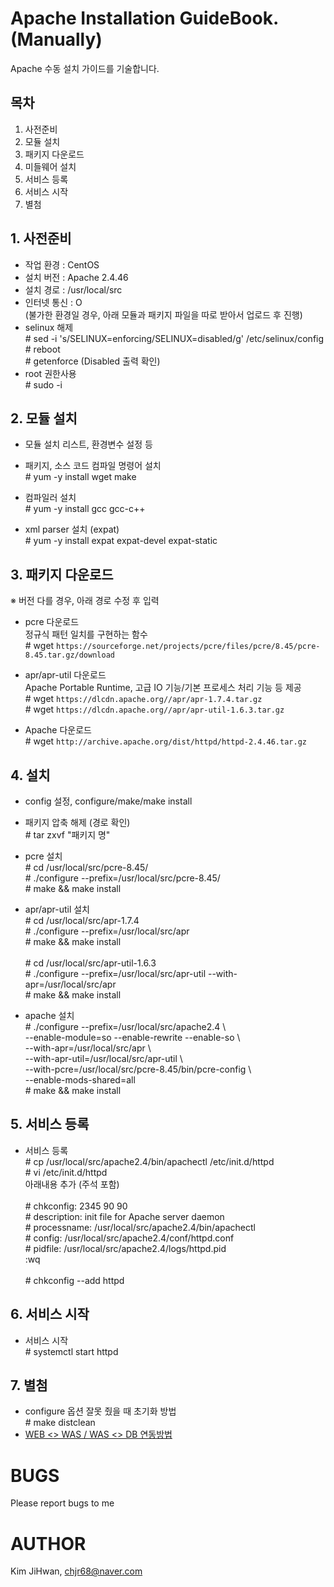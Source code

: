 # Apache Installation GuideBook. (Manually)
Apache 수동 설치 가이드를 기술합니다.


## 목차
1. 사전준비
2. 모듈 설치
3. 패키지 다운로드
4. 미들웨어 설치
5. 서비스 등록
6. 서비스 시작
7. 별첨

## 1. 사전준비
- 작업 환경 : CentOS
- 설치 버전 : Apache 2.4.46
- 설치 경로 : /usr/local/src
- 인터넷 통신 : O <br>
(불가한 환경일 경우, 아래 모듈과 패키지 파일을 따로 받아서 업로드 후 진행)
- selinux 해제 <br>
\# sed -i 's/SELINUX=enforcing/SELINUX=disabled/g' /etc/selinux/config <br>
\# reboot <br>
\# getenforce (Disabled 출력 확인)
- root 권한사용 <br>
\# sudo -i
## 2. 모듈 설치
- 모듈 설치 리스트, 환경변수 설정 등

- 패키지, 소스 코드 컴파일 명령어 설치<br>
\# yum -y install wget make
- 컴파일러 설치 <br>
\# yum -y install gcc gcc-c++
- xml parser 설치 (expat) <br>
\# yum -y install expat expat-devel expat-static

## 3. 패키지 다운로드
※ 버전 다를 경우, 아래 경로 수정 후 입력

- pcre 다운로드 <br> 
정규식 패턴 일치를 구현하는 함수<br>
\# wget `https://sourceforge.net/projects/pcre/files/pcre/8.45/pcre-8.45.tar.gz/download`

- apr/apr-util 다운로드 <br>
Apache Portable Runtime, 고급 IO 기능/기본 프로세스 처리 기능 등 제공 <br>
\# wget `https://dlcdn.apache.org//apr/apr-1.7.4.tar.gz` <br>
\# wget `https://dlcdn.apache.org//apr/apr-util-1.6.3.tar.gz`

- Apache 다운로드 <br>
\# wget `http://archive.apache.org/dist/httpd/httpd-2.4.46.tar.gz`


## 4. 설치
- config 설정, configure/make/make install

- 패키지 압축 해제 (경로 확인) <br>
\# tar zxvf "패키지 명"

- pcre 설치 <br>
\# cd /usr/local/src/pcre-8.45/ <br>
\# ./configure --prefix=/usr/local/src/pcre-8.45/ <br>
\# make && make install

- apr/apr-util 설치 <br>
\# cd /usr/local/src/apr-1.7.4 <br>
\# ./configure --prefix=/usr/local/src/apr <br>
\# make && make install 
&nbsp; <br><br>
\# cd /usr/local/src/apr-util-1.6.3 <br>
\# ./configure --prefix=/usr/local/src/apr-util --with-apr=/usr/local/src/apr <br>
\# make && make install <br>

- apache 설치 <br>
\# ./configure --prefix=/usr/local/src/apache2.4 \\ <br>
--enable-module=so --enable-rewrite --enable-so \\ <br>
--with-apr=/usr/local/src/apr \\ <br>
--with-apr-util=/usr/local/src/apr-util \\ <br>
--with-pcre=/usr/local/src/pcre-8.45/bin/pcre-config \\ <br>
--enable-mods-shared=all <br>
\# make && make install

## 5. 서비스 등록
- 서비스 등록 <br>
\# cp /usr/local/src/apache2.4/bin/apachectl /etc/init.d/httpd <br>
\# vi /etc/init.d/httpd<br>
아래내용 추가 (주석 포함)
&nbsp; <br><br>
\# chkconfig: 2345 90 90 <br>
\# description: init file for Apache server daemon <br>
\# processname: /usr/local/src/apache2.4/bin/apachectl <br>
\# config: /usr/local/src/apache2.4/conf/httpd.conf <br>
\# pidfile: /usr/local/src/apache2.4/logs/httpd.pid <br>
:wq
&nbsp; <br><br>
\# chkconfig --add httpd

## 6. 서비스 시작
- 서비스 시작 <br>
\# systemctl start httpd

## 7. 별첨

- configure 옵션 잘못 줬을 때 초기화 방법 <br>
\# make distclean
- [WEB <> WAS / WAS <> DB 연동방법](https://github.com/chjr68/MiddleWare/tree/master/ETC)


# BUGS
Please report bugs to me

# AUTHOR

Kim JiHwan, <chjr68@naver.com>

